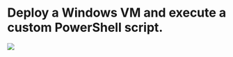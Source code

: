 
# Deploy a Windows VM and execute a custom PowerShell script.




<a href="https://portal.azure.com/#create/Microsoft.Template/uri/https%3A%2F%2Fgithub.com%2FAjeetChouksey%2FIaCLab%2Fblob%2Fmaster%2FContainers%2FVM-Docker-VSCode%2Fazuredeploy.json" target="_blank">
    <img src="http://azuredeploy.net/deploybutton.png"/>
</a>


